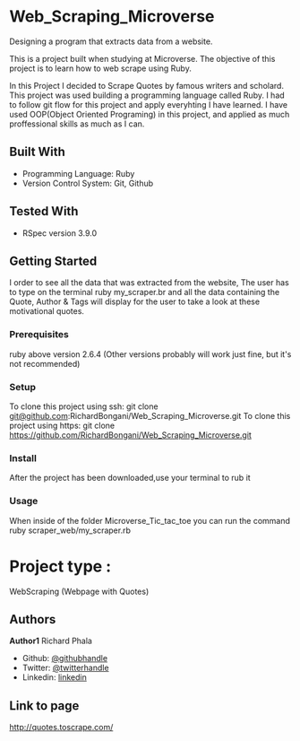 # Web_Scraping_Microverse
Designing a program that extracts data from a website.

This is a project built when studying at Microverse. The objective of this project is to learn how to web scrape using Ruby.

In this Project I decided to Scrape Quotes by famous writers and scholard. This project was used building a programming language called Ruby. I had to follow git flow for this project and apply everyhting I have learned. I have used OOP(Object Oriented Programing) in this project, and applied as much proffessional skills as much as I can.

## Built With

- Programming Language: Ruby
- Version Control System: Git, Github

## Tested With 

- RSpec version 3.9.0

## Getting Started
I order to see all the data that was extracted from the website, The user has to type on the terminal ruby my_scraper.br and all the data containing the Quote, Author & Tags will display for the user to take a look at these motivational quotes.

### Prerequisites
ruby above version 2.6.4 (Other versions probably will work just fine, but it's not recommended)

### Setup
To clone this project using ssh: git clone git@github.com:RichardBongani/Web_Scraping_Microverse.git
To clone this project using https: git clone https://github.com/RichardBongani/Web_Scraping_Microverse.git

### Install
After the project has been downloaded,use your terminal to rub it

### Usage
When inside of the folder Microverse_Tic_tac_toe you can run the command ruby scraper_web/my_scraper.rb

# Project type :

WebScraping (Webpage with Quotes)

## Authors

**Author1**
  Richard Phala
- Github: [@githubhandle](https://github.com/RichardBongani)
- Twitter: [@twitterhandle](https://github.com/Richard15391169)
- Linkedin: [linkedin](https://www.linkedin.com/in/richard-phala-078428113/)


## Link to page
http://quotes.toscrape.com/
